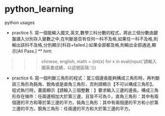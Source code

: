# python_learning
python usages
* practice 5. 寫一個能輸入國文,英文,數學三科分數的程式，將此三個分數由鍵盤讀入分別存入變數之中,在判斷是否有任何一科不及格,如果任一科不及格,則輸出該科不及格,分別顯示[科目+failed.]:如果全部都及格,則輸出全部通過,顯示[All Pass.]
** hint:
>>> chinese, english, math = (int(x) for x in eval(input('請輸入國英書成績，以逗號區隔:')))


* practice 6. 寫一個判斷三角形的程式：當三個邊長能夠構成三角形時，再判斷該三角形為鈍角、銳角或是直角三角形，否則請顯示【不可以構成三角形】。程式執行時，畫面顯示【請輸入三個整數：】要求輸入三邊的邊長。構成三角形存在條件：任兩邊相加大於第三邊，且皆不可為０。直角三角形：其中有兩個邊的平方和等於第三邊的平方。鈍角三角形：其中有兩個邊的平方和小於第三邊的平方。銳角三角形：任兩邊的平方和大於第三邊的平方。
